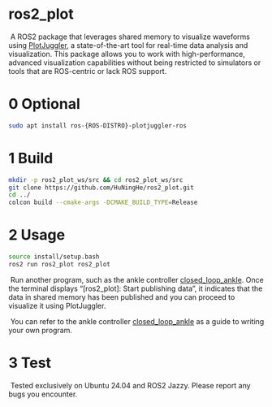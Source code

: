 # ros2_plot

​		A ROS2 package that leverages shared memory to visualize waveforms using [PlotJuggler](https://github.com/facontidavide/PlotJuggler), a state-of-the-art tool for real-time data analysis and visualization. This package allows you to work with high-performance, advanced visualization capabilities without being restricted to simulators or tools that are ROS-centric or lack ROS support.

# 0 Optional

```bash
sudo apt install ros-{ROS-DISTRO}-plotjuggler-ros
```

# 1 Build

```bash
mkdir -p ros2_plot_ws/src && cd ros2_plot_ws/src
git clone https://github.com/HuNingHe/ros2_plot.git
cd ../
colcon build --cmake-args -DCMAKE_BUILD_TYPE=Release
```

# 2 Usage

```bash
source install/setup.bash
ros2 run ros2_plot ros2_plot
```

​		Run another program, such as the ankle controller [closed_loop_ankle](https://github.com/HuNingHe/closed_loop_ankle). Once the terminal displays “[ros2_plot]: Start publishing data”, it indicates that the data in shared memory has been published and you can proceed to visualize it using PlotJuggler.

​		You can refer to the ankle controller [closed_loop_ankle](https://github.com/HuNingHe/closed_loop_ankle) as a guide to writing your own program.

# 3 Test

​		Tested exclusively on Ubuntu 24.04 and ROS2 Jazzy. Please report any bugs you encounter.
